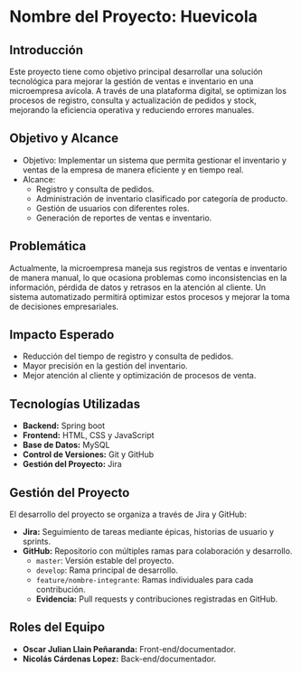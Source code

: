 # Nombre del Proyecto: Huevicola

## Introducción
Este proyecto tiene como objetivo principal desarrollar una solución tecnológica para mejorar la gestión de ventas e inventario en una microempresa avícola. A través de una plataforma digital, se optimizan los procesos de registro, consulta y actualización de pedidos y stock, mejorando la eficiencia operativa y reduciendo errores manuales.

## Objetivo y Alcance
- Objetivo: Implementar un sistema que permita gestionar el inventario y ventas de la empresa de manera eficiente y en tiempo real.
- Alcance:
  - Registro y consulta de pedidos.
  - Administración de inventario clasificado por categoría de producto.
  - Gestión de usuarios con diferentes roles.
  - Generación de reportes de ventas e inventario.

## Problemática
Actualmente, la microempresa maneja sus registros de ventas e inventario de manera manual, lo que ocasiona problemas como inconsistencias en la información, pérdida de datos y retrasos en la atención al cliente. Un sistema automatizado permitirá optimizar estos procesos y mejorar la toma de decisiones empresariales.

## Impacto Esperado
- Reducción del tiempo de registro y consulta de pedidos.
- Mayor precisión en la gestión del inventario.
- Mejor atención al cliente y optimización de procesos de venta.

## Tecnologías Utilizadas
- **Backend:** Spring boot
- **Frontend:** HTML, CSS y JavaScript
- **Base de Datos:** MySQL
- **Control de Versiones:** Git y GitHub
- **Gestión del Proyecto:** Jira

## Gestión del Proyecto
El desarrollo del proyecto se organiza a través de Jira y GitHub:
- **Jira:** Seguimiento de tareas mediante épicas, historias de usuario y sprints.
- **GitHub:** Repositorio con múltiples ramas para colaboración y desarrollo.
  - `master`: Versión estable del proyecto.
  - `develop`: Rama principal de desarrollo.
  - `feature/nombre-integrante`: Ramas individuales para cada contribución.
  - **Evidencia:** Pull requests y contribuciones registradas en GitHub.

## Roles del Equipo
- **Oscar Julian Llain Peñaranda:** Front-end/documentador.
- **Nicolás Cárdenas Lopez:** Back-end/documentador.

  


